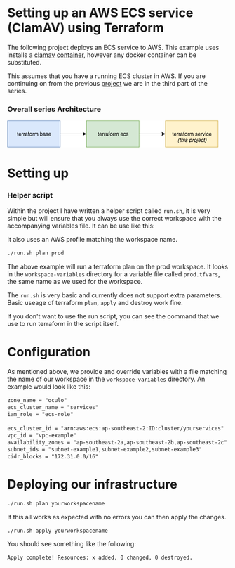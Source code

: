 # Setting up an AWS ECS service (ClamAV) using Terraform

The following project deploys an ECS service to AWS. This example uses installs a [clamav](https://www.clamav.net/) [container](https://hub.docker.com/r/dinkel/clamavd/), however any docker container can be substituted.

This assumes that you have a running ECS cluster in AWS. If you are continuing on from the previous [project](https://github.com/CERATechnologies/terraform-ecs) we are in the third part of the series.

### Overall series Architecture

![alt text](terraform-pt3.png "Architecture - Part 3")

# Setting up

### Helper script

Within the project I have written a helper script called `run.sh`, it is very simple but will ensure that you always use the correct workspace with the accompanying variables file. It can be use like this:

It also uses an AWS profile matching the workspace name.

```sh
./run.sh plan prod
```

The above example will run a terraform plan on the prod workspace. It looks in the `workspace-variables` directory for a variable file called `prod.tfvars`, the same name as we used for the workspace.

The `run.sh` is very basic and currently does not support extra parameters. Basic useage of terraform `plan`, `apply` and destroy work fine.

If you don't want to use the run script, you can see the command that we use to run terraform in the script itself.

# Configuration

As mentioned above, we provide and override variables with a file matching the name of our workspace in the `workspace-variables` directory. An example would look like this:

```
zone_name = "oculo"
ecs_cluster_name = "services"
iam_role = "ecs-role"

ecs_cluster_id = "arn:aws:ecs:ap-southeast-2:ID:cluster/yourservices"
vpc_id = "vpc-example"
availability_zones = "ap-southeast-2a,ap-southeast-2b,ap-southeast-2c"
subnet_ids = "subnet-example1,subnet-example2,subnet-example3"
cidr_blocks = "172.31.0.0/16"
```

# Deploying our infrastructure

```sh
./run.sh plan yourworkspacename
```

If this all works as expected with no errors you can then apply the changes.

```
./run.sh apply yourworkspacename
```

You should see something like the following:

```sh
Apply complete! Resources: x added, 0 changed, 0 destroyed.
```



